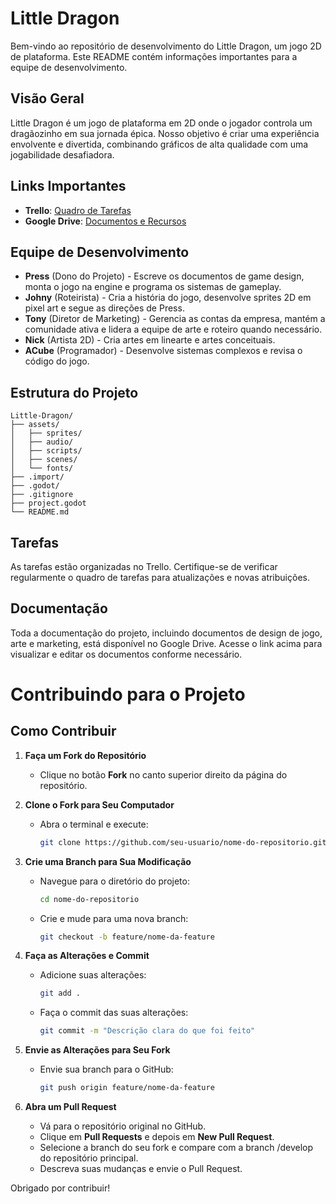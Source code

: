 # Little Dragon

Bem-vindo ao repositório de desenvolvimento do Little Dragon, um jogo 2D de plataforma. Este README contém informações importantes para a equipe de desenvolvimento.

## Visão Geral

Little Dragon é um jogo de plataforma em 2D onde o jogador controla um dragãozinho em sua jornada épica. Nosso objetivo é criar uma experiência envolvente e divertida, combinando gráficos de alta qualidade com uma jogabilidade desafiadora.

## Links Importantes

- **Trello**: [Quadro de Tarefas](https://trello.com/b/8kNSbcEw/little-dragon)
- **Google Drive**: [Documentos e Recursos](https://drive.google.com/drive/folders/1eQoWWKVc2cAUAaX342KSGOvgt7Lj-N16)

## Equipe de Desenvolvimento

- **Press** (Dono do Projeto) - Escreve os documentos de game design, monta o jogo na engine e programa os sistemas de gameplay.
- **Johny** (Roteirista) - Cria a história do jogo, desenvolve sprites 2D em pixel art e segue as direções de Press.
- **Tony** (Diretor de Marketing) - Gerencia as contas da empresa, mantém a comunidade ativa e lidera a equipe de arte e roteiro quando necessário.
- **Nick** (Artista 2D) - Cria artes em linearte e artes conceituais.
- **ACube** (Programador) - Desenvolve sistemas complexos e revisa o código do jogo.

## Estrutura do Projeto

```plaintext
Little-Dragon/
├── assets/
│   ├── sprites/
│   ├── audio/
│   ├── scripts/
│   ├── scenes/
│   └── fonts/
├── .import/
├── .godot/
├── .gitignore
├── project.godot
└── README.md
```

## Tarefas
As tarefas estão organizadas no Trello. Certifique-se de verificar regularmente o quadro de tarefas para atualizações e novas atribuições.

## Documentação
Toda a documentação do projeto, incluindo documentos de design de jogo, arte e marketing, está disponível no Google Drive. Acesse o link acima para visualizar e editar os documentos conforme necessário.

# Contribuindo para o Projeto

## Como Contribuir

1. **Faça um Fork do Repositório**
   - Clique no botão **Fork** no canto superior direito da página do repositório.

2. **Clone o Fork para Seu Computador**
   - Abra o terminal e execute:
     ```bash
     git clone https://github.com/seu-usuario/nome-do-repositorio.git
     ```

3. **Crie uma Branch para Sua Modificação**
   - Navegue para o diretório do projeto:
     ```bash
     cd nome-do-repositorio
     ```
   - Crie e mude para uma nova branch:
     ```bash
     git checkout -b feature/nome-da-feature
     ```

4. **Faça as Alterações e Commit**
   - Adicione suas alterações:
     ```bash
     git add .
     ```
   - Faça o commit das suas alterações:
     ```bash
     git commit -m "Descrição clara do que foi feito"
     ```

5. **Envie as Alterações para Seu Fork**
   - Envie sua branch para o GitHub:
     ```bash
     git push origin feature/nome-da-feature
     ```

6. **Abra um Pull Request**
   - Vá para o repositório original no GitHub.
   - Clique em **Pull Requests** e depois em **New Pull Request**.
   - Selecione a branch do seu fork e compare com a branch /develop do repositório principal.
   - Descreva suas mudanças e envie o Pull Request.

Obrigado por contribuir!

